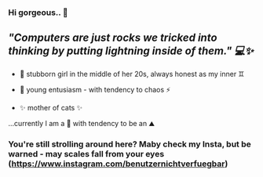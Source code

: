 ### Hi gorgeous.. 👋

## ***"Computers are just rocks we tricked into thinking by putting lightning inside of them." 💻✨***


-    🌱 stubborn girl in the middle of her 20s, always honest as my inner ♊︎

-    👯 young entusiasm - with tendency to chaos ⚡

-    ✨ mother of cats ✨

...currently I am a 🗿 with tendency to be an ⛰️

### You're still strolling around here? Maby check my Insta, but be warned - may scales fall from your eyes (https://www.instagram.com/benutzernichtverfuegbar)


<!--
- 🤔 I’m looking for help with ...
- 💬 Ask me about ...

📫 How to reach me: ...
-->
